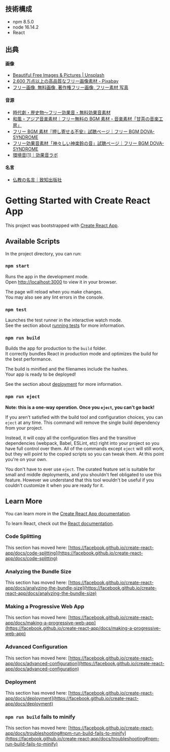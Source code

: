 ## 技術構成

- npm 8.5.0
- node 16.14.2
- React

## 出典

#### 画像

- [Beautiful Free Images & Pictures | Unsplash](https://unsplash.com/)
- [2.600 万点以上の高品質なフリー画像素材 - Pixabay](https://pixabay.com/ja/)
- [フリー画像, 無料画像, 著作権フリー画像, フリー素材 写真](https://www.pexels.com/ja-jp/)

#### 音源

- [時代劇・歴史物～フリー効果音・無料効果音素材](https://taira-komori.jpn.org/jidaigeki01.html)
- [和風・アジア音楽素材｜フリー無料の BGM 素材・音楽素材「甘茶の音楽工房」](https://amachamusic.chagasi.com/genre_asia.html)
- [フリー BGM 素材『押し寄せる不安』試聴ページ｜フリー BGM DOVA-SYNDROME](https://dova-s.jp/bgm/play4872.html)
- [フリー効果音素材「神々しい神楽鈴の音」試聴ページ｜フリー BGM DOVA-SYNDROME](https://dova-s.jp/se/play1295.html)
- [環境音[1]｜効果音ラボ](https://soundeffect-lab.info/sound/environment/)

#### 名言

- [仏教の名言｜致知出版社](https://www.chichi.co.jp/info/resourceful/maxim/2019/meigen-buddhism/)

# Getting Started with Create React App

This project was bootstrapped with [Create React App](https://github.com/facebook/create-react-app).

## Available Scripts

In the project directory, you can run:

### `npm start`

Runs the app in the development mode.\
Open [http://localhost:3000](http://localhost:3000) to view it in your browser.

The page will reload when you make changes.\
You may also see any lint errors in the console.

### `npm test`

Launches the test runner in the interactive watch mode.\
See the section about [running tests](https://facebook.github.io/create-react-app/docs/running-tests) for more information.

### `npm run build`

Builds the app for production to the `build` folder.\
It correctly bundles React in production mode and optimizes the build for the best performance.

The build is minified and the filenames include the hashes.\
Your app is ready to be deployed!

See the section about [deployment](https://facebook.github.io/create-react-app/docs/deployment) for more information.

### `npm run eject`

**Note: this is a one-way operation. Once you `eject`, you can't go back!**

If you aren't satisfied with the build tool and configuration choices, you can `eject` at any time. This command will remove the single build dependency from your project.

Instead, it will copy all the configuration files and the transitive dependencies (webpack, Babel, ESLint, etc) right into your project so you have full control over them. All of the commands except `eject` will still work, but they will point to the copied scripts so you can tweak them. At this point you're on your own.

You don't have to ever use `eject`. The curated feature set is suitable for small and middle deployments, and you shouldn't feel obligated to use this feature. However we understand that this tool wouldn't be useful if you couldn't customize it when you are ready for it.

## Learn More

You can learn more in the [Create React App documentation](https://facebook.github.io/create-react-app/docs/getting-started).

To learn React, check out the [React documentation](https://reactjs.org/).

### Code Splitting

This section has moved here: [https://facebook.github.io/create-react-app/docs/code-splitting](https://facebook.github.io/create-react-app/docs/code-splitting)

### Analyzing the Bundle Size

This section has moved here: [https://facebook.github.io/create-react-app/docs/analyzing-the-bundle-size](https://facebook.github.io/create-react-app/docs/analyzing-the-bundle-size)

### Making a Progressive Web App

This section has moved here: [https://facebook.github.io/create-react-app/docs/making-a-progressive-web-app](https://facebook.github.io/create-react-app/docs/making-a-progressive-web-app)

### Advanced Configuration

This section has moved here: [https://facebook.github.io/create-react-app/docs/advanced-configuration](https://facebook.github.io/create-react-app/docs/advanced-configuration)

### Deployment

This section has moved here: [https://facebook.github.io/create-react-app/docs/deployment](https://facebook.github.io/create-react-app/docs/deployment)

### `npm run build` fails to minify

This section has moved here: [https://facebook.github.io/create-react-app/docs/troubleshooting#npm-run-build-fails-to-minify](https://facebook.github.io/create-react-app/docs/troubleshooting#npm-run-build-fails-to-minify)
